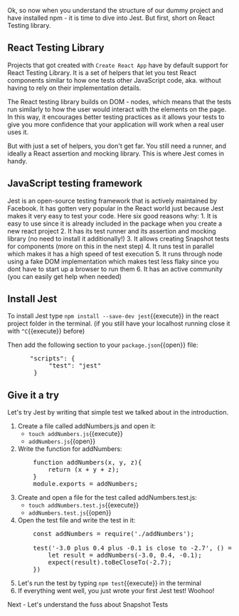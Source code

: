 Ok, so now when you understand the structure of our dummy project and have installed npm - it is time to dive into Jest. But first, short on React Testing library. 

## React Testing Library
Projects that got created with `Create React App` have by default support for React Testing Library. It is a set of helpers that let you test React components similar to how one tests other JavaScript code, aka. without having to rely on their implementation details.

The React testing library builds on DOM - nodes, which means that the tests run similarly to how the user would interact with the elements on the page. In this way, it encourages better testing practices as it allows your tests to give you more confidence that your application will work when a real user uses it.

But with just a set of helpers, you don't get far. You still need a runner, and ideally a React assertion and mocking library. This is where Jest comes in handy.

## JavaScript testing framework
Jest is an open-source testing framework that is actively maintained by Facebook. It has gotten very popular in the React world just because Jest makes it very easy to test your code. Here six good reasons why:
    1. It is easy to use since it is already included in the package when you create a new react project
    2. It has its test runner and its assertion and mocking library (no need to install it additionally!)
    3. It allows creating Snapshot tests for components (more on this in the next step)
    4. It runs test in parallel which makes it has a high speed of test execution
    5. It runs through node using a fake DOM implementation which makes test less flaky since you dont have to start up a browser to run them
    6. It has an active community (you can easily get help when needed)

## Install Jest
To install Jest type `npm install --save-dev jest`{{execute}} in the react project folder in the terminal. (if you still have your localhost running close it with `^C`{{execute}} before)
 
Then add the following section to your `package.json`{{open}} file:

<pre class="file"  data-filename= "package.json" data-target="insert" data-marker="#TODO-insert">
      "scripts": {
           "test": "jest"
       }
</pre>
 
 
## Give it a try
Let's try Jest by writing that simple test we talked about in the introduction.

1. Create a file called addNumbers.js and open it:
   - `touch addNumbers.js`{{execute}}
   -  `addNumbers.js`{{open}}
3. Write the function for addNumbers:
   <pre class="file"  data-filename= "addNumbers.js" data-target="replace">
       function addNumbers(x, y, z){
           return (x + y + z);
       }
       module.exports = addNumbers;
   </pre>
4. Create and open a file for the test called addNumbers.test.js:
   - `touch addNumbers.test.js`{{execute}}
   -  `addNumbers.test.js`{{open}}
5. Open the test file and write the test in it:
   <pre class="file"  data-filename= "addNumbers.test.js" data-target="replace">
       const addNumbers = require('./addNumbers');
 
       test('-3.0 plus 0.4 plus -0.1 is close to -2.7', () => {
           let result = addNumbers(-3.0, 0.4, -0.1);
           expect(result).toBeCloseTo(-2.7);
       })
   </pre>
6. Let's run the test by typing `npm test`{{execute}} in the terminal
7. If everything went well, you just wrote your first Jest test! Woohoo!
 
Next - Let's understand the fuss about Snapshot Tests

